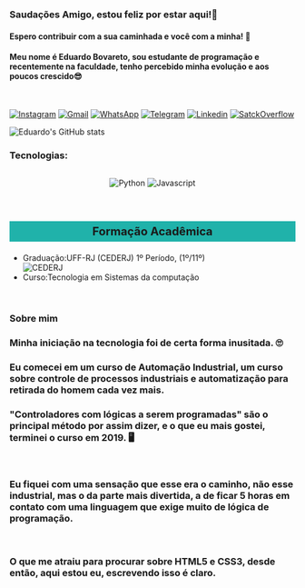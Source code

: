 ### Saudações Amigo, estou feliz por estar aqui!🤗
#### Espero contribuir com a sua caminhada e você com a minha! 🤝

####  Meu nome é Eduardo Bovareto, sou estudante de  programação e recentemente na faculdade, tenho percebido minha evolução e aos poucos crescido😎
<br>

[![Instagram](https://img.shields.io/badge/Instagram-E4405F?style=for-the-badge&logo=instagram&logoColor=white)](https://www.instagram.com/bovareto_eduard/)
[![Gmail](https://img.shields.io/badge/Gmail-D14836?style=for-the-badge&logo=gmail&logoColor=white)](https://mail.google.com/mail/u/0/?ogbl#inbox)
[![WhatsApp](https://img.shields.io/badge/WhatsApp-25D366?style=for-the-badge&logo=whatsapp&logoColor=white)](https://wa.me/5522997963846)
[![Telegram](https://img.shields.io/badge/Telegram-2CA5E0?style=for-the-badge&logo=telegram&logoColor=white)](https://t.me/EduardoBMS)
[![Linkedin](https://img.shields.io/badge/LinkedIn-0077B5?style=for-the-badge&logo=linkedin&logoColor=white)](https://www.linkedin.com/in/eduardobovaretoms/)
[![SatckOverflow](https://img.shields.io/badge/Stack_Overflow-FE7A16?style=for-the-badge&logo=stack-overflow&logoColor=white)](https://pt.stackoverflow.com/users/215008/eduardo-bovareto)


![Eduardo's GitHub stats](https://github-readme-stats.vercel.app/api?username=EduardoBovareto&show_icons=true&theme=vue)

### Tecnologias: 
<div style=" display:flex">
<div style=" display:flex; margin-left:auto; margin-right:auto;">

 ![Python](https://img.shields.io/badge/python-3670A0?style=for-the-badge&logo=python&logoColor=ffdd54)
 ![Javascript](https://img.shields.io/badge/javascript-%23323330.svg?style=for-the-badge&logo=javascript&logoColor=%23F7DF1E)
 
</div>
</div>
<br>

<h3 style="border:3px lightseagreen solid; padding:3px; background-color:lightseagreen; text-align:center; font-weight:bolder; font-size:20px;">Formação Acadêmica</h3>
<p>
<ul>
<li>Graduação:UFF-RJ (CEDERJ) 1º Período, (1º/11º)</li> 
<img alt="CEDERJ" src="https://educacaopublica.cecierj.edu.br/assets/themes/revista/img/partners_cecierj.png" style=" display:block; margin-left:auto;">
<li>Curso:Tecnologia em Sistemas da computação</li>
</ul>
</p>
<br>

### Sobre mim
 ### Minha iniciação na tecnologia foi de certa forma inusitada. 🙄

### Eu comecei em um curso de Automação Industrial, um curso sobre controle de processos industriais e automatização para retirada do homem cada vez mais.

###  "Controladores com lógicas a serem programadas" são o principal método por assim dizer, e o que eu mais gostei, terminei o curso em 2019. 🖥️
<br>

###  Eu fiquei com uma sensação que esse era o caminho, não esse industrial, mas o da parte mais divertida, a de ficar 5 horas em contato com uma linguagem que exige muito de  lógica de programação.
<br>

###  O que me atraiu para procurar sobre HTML5 e CSS3, desde então, aqui estou eu, escrevendo isso é claro.
